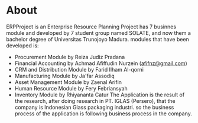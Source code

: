 # About
ERPProject is an Enterprise Resource Planning Project has 7 businnes module and developed by 7 student group named SOLATE, and now them a bachelor degree of Universitas Trunojoyo Madura.
modules that have been developed is:
* Procurement Module by Reiza Judiz Pradana
* Financial Accounting by Achmad Afiffudin Nurzein (afifnz@gmail.com)
* CRM and Distribution Module by Farid Ilham Al-qorni
* Manufacturing Module by Ja'far Assodiq
* Asset Management Module by Zaenal Arifin
* Human Resource Module by Fery Febriansyah
* Inventory Module by Rhiyananta Catur
The Application is the result of the research, after doing research in PT. IGLAS (Persero), that the company is Indonesian Glass packaging industri. so the business process of the application is following business process in the company.
